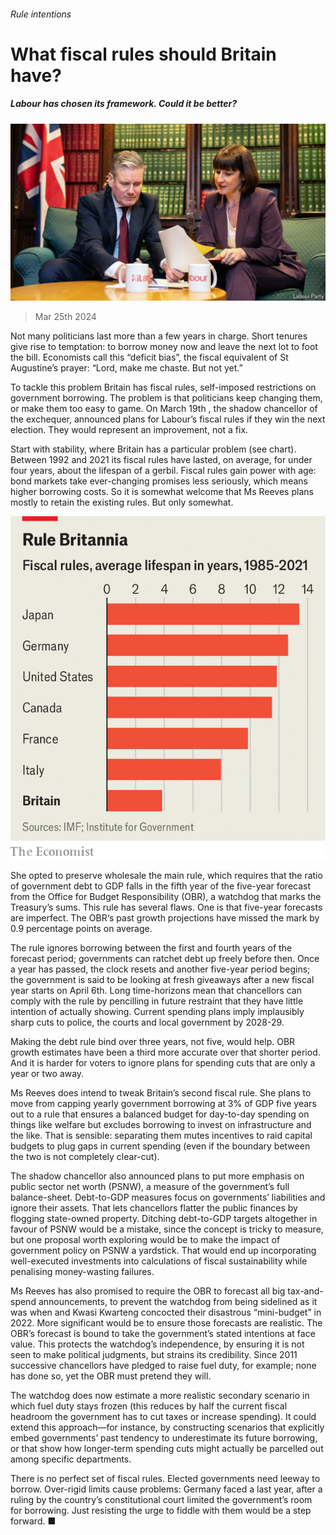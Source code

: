 ###### Rule intentions

# What fiscal rules should Britain have? 

##### Labour has chosen its framework. Could it be better? 

![image](images/20240330_BRP501.jpg) 

> Mar 25th 2024 

Not many politicians last more than a few years in charge. Short tenures give rise to temptation: to borrow money now and leave the next lot to foot the bill. Economists call this “deficit bias”, the fiscal equivalent of St Augustine’s prayer: “Lord, make me chaste. But not yet.”

To tackle this problem Britain has fiscal rules, self-imposed restrictions on government borrowing. The problem is that politicians keep changing them, or make them too easy to game. On March 19th , the shadow chancellor of the exchequer, announced plans for Labour’s fiscal rules if they win the next election. They would represent an improvement, not a fix. 


Start with stability, where Britain has a particular problem (see chart). Between 1992 and 2021 its fiscal rules have lasted, on average, for under four years, about the lifespan of a gerbil. Fiscal rules gain power with age: bond markets take ever-changing promises less seriously, which means higher borrowing costs. So it is somewhat welcome that Ms Reeves plans mostly to retain the existing rules. But only somewhat. 

![image](images/20240330_BRC029.png) 


She opted to preserve wholesale the main rule, which requires that the ratio of government debt to GDP falls in the fifth year of the five-year forecast from the Office for Budget Responsibility (OBR), a watchdog that marks the Treasury’s sums. This rule has several flaws. One is that five-year forecasts are imperfect. The OBR‘s past growth projections have missed the mark by 0.9 percentage points on average.

The rule ignores borrowing between the first and fourth years of the forecast period; governments can ratchet debt up freely before then. Once a year has passed, the clock resets and another five-year period begins; the government is said to be looking at fresh giveaways after a new fiscal year starts on April 6th. Long time-horizons mean that chancellors can comply with the rule by pencilling in future restraint that they have little intention of actually showing. Current spending plans imply implausibly sharp cuts to police, the courts and local government by 2028-29.

Making the debt rule bind over three years, not five, would help. OBR growth estimates have been a third more accurate over that shorter period. And it is harder for voters to ignore plans for spending cuts that are only a year or two away.

Ms Reeves does intend to tweak Britain’s second fiscal rule. She plans to move from capping yearly government borrowing at 3% of GDP five years out to a rule that ensures a balanced budget for day-to-day spending on things like welfare but excludes borrowing to invest on infrastructure and the like. That is sensible: separating them mutes incentives to raid capital budgets to plug gaps in current spending (even if the boundary between the two is not completely clear-cut).

The shadow chancellor also announced plans to put more emphasis on public sector net worth (PSNW), a measure of the government’s full balance-sheet. Debt-to-GDP measures focus on governments’ liabilities and ignore their assets. That lets chancellors flatter the public finances by flogging state-owned property. Ditching debt-to-GDP targets altogether in favour of PSNW would be a mistake, since the concept is tricky to measure, but one proposal worth exploring would be to make the impact of government policy on PSNW a yardstick. That would end up incorporating well-executed investments into calculations of fiscal sustainability while penalising money-wasting failures.

Ms Reeves has also promised to require the OBR to forecast all big tax-and-spend announcements, to prevent the watchdog from being sidelined as it was when  and Kwasi Kwarteng concocted their disastrous “mini-budget” in 2022. More significant would be to ensure those forecasts are realistic. The OBR’s forecast is bound to take the government’s stated intentions at face value. This protects the watchdog’s independence, by ensuring it is not seen to make political judgments, but strains its credibility. Since 2011 successive chancellors have pledged to raise fuel duty, for example; none has done so, yet the OBR must pretend they will. 

The watchdog does now estimate a more realistic secondary scenario in which fuel duty stays frozen (this reduces by half the current fiscal headroom the government has to cut taxes or increase spending). It could extend this approach—for instance, by constructing scenarios that explicitly embed governments’ past tendency to underestimate its future borrowing, or that show how longer-term spending cuts might actually be parcelled out among specific departments.

There is no perfect set of fiscal rules. Elected governments need leeway to borrow. Over-rigid limits cause problems: Germany faced a  last year, after a ruling by the country’s constitutional court limited the government’s room for borrowing. Just resisting the urge to fiddle with them would be a step forward. ■


